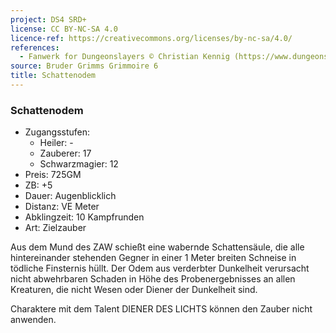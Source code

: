 ```yaml
---
project: DS4 SRD+
license: CC BY-NC-SA 4.0
licence-ref: https://creativecommons.org/licenses/by-nc-sa/4.0/
references: 
  - Fanwerk for Dungeonslayers © Christian Kennig (https://www.dungeonslayers.net/)
source: Bruder Grimms Grimmoire 6
title: Schattenodem
---
```


### Schattenodem

- Zugangsstufen:
  - Heiler: -
  - Zauberer: 17
  - Schwarzmagier: 12
- Preis: 725GM
- ZB: +5
- Dauer: Augenblicklich
- Distanz: VE Meter
- Abklingzeit: 10 Kampfrunden
- Art: Zielzauber

Aus dem Mund des ZAW schießt eine wabernde Schattensäule, die alle hintereinander stehenden Gegner in einer 1 Meter breiten Schneise in tödliche Finsternis hüllt. Der Odem aus verderbter Dunkelheit verursacht nicht abwehrbaren Schaden in Höhe des Probenergebnisses an allen Kreaturen, die nicht Wesen oder Diener der Dunkelheit sind.

Charaktere mit dem Talent DIENER DES LICHTS können den Zauber nicht anwenden.

